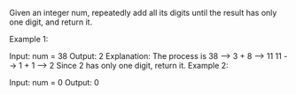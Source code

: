 Given an integer num, repeatedly add all its digits until the result has only one digit, and return it.

Example 1:

Input: num = 38
Output: 2
Explanation: The process is
38 --> 3 + 8 --> 11
11 --> 1 + 1 --> 2
Since 2 has only one digit, return it.
Example 2:

Input: num = 0
Output: 0
